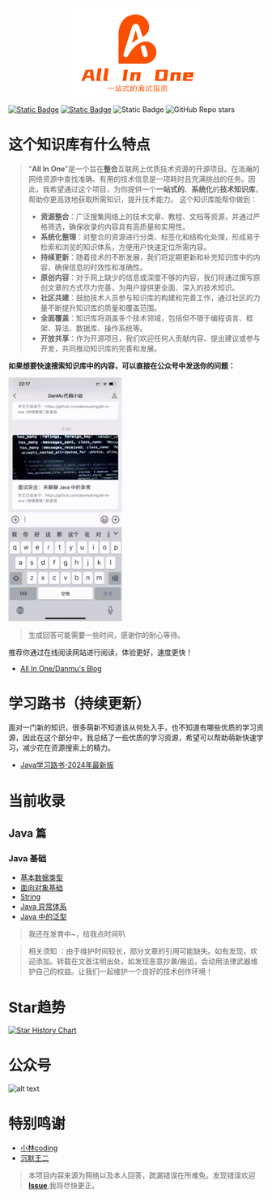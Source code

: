 
<div align="center">
    <img src="./assert/logo.png" width="50%">
</div>

[![Static Badge](https://img.shields.io/badge/%E5%9C%A8%E7%BA%BF%E9%98%85%E8%AF%BB-green?style=for-the-badge&logo=googlechrome&logoColor=white&link=http%3A%2F%2F150.158.151.30%2F)](http://150.158.151.30/) [![Static Badge](https://img.shields.io/badge/%E5%85%AC%E4%BC%97%E5%8F%B7-DanMu%E7%9A%84%E4%BB%A3%E7%A0%81%E5%B0%8F%E7%AB%99-%2344cc11?style=for-the-badge)](#公众号) ![Static Badge](https://img.shields.io/badge/%E5%AD%A6%E4%B9%A0%E5%9C%88%E5%AD%90-%E7%AB%8B%E5%88%BB%E5%8A%A0%E5%85%A5-red?style=for-the-badge) ![GitHub Repo stars](https://img.shields.io/github/stars/danmuking/backend-interview?style=for-the-badge)

# 这个知识库有什么特点

> "**All In One**"是一个旨在**整合**互联网上优质技术资源的开源项目。在浩瀚的网络资源中查找准确、有用的技术信息是一项耗时且充满挑战的任务。因此，我希望通过这个项目，为你提供一个**一站式的**、**系统化**的**技术知识库**，帮助你更高效地获取所需知识，提升技术能力。
> 这个知识库能帮你做到：
> 
> - **资源整合**：广泛搜集网络上的技术文章、教程、文档等资源，并通过严格筛选，确保收录的内容具有高质量和实用性。
> - **系统化整理**：对整合的资源进行分类、标签化和结构化处理，形成易于检索和浏览的知识体系，方便用户快速定位所需内容。
> - **持续更新**：随着技术的不断发展，我们将定期更新和补充知识库中的内容，确保信息的时效性和准确性。
> - **原创内容**：对于网上缺少的信息或深度不够的内容，我们将通过撰写原创文章的方式尽力完善，为用户提供更全面、深入的技术知识。
> - **社区共建**：鼓励技术人员参与知识库的构建和完善工作，通过社区的力量不断提升知识库的质量和覆盖范围。
> - **全面覆盖**：知识库将涵盖多个技术领域，包括但不限于编程语言、框架、算法、数据库、操作系统等。
> - **开放共享**：作为开源项目，我们欢迎任何人贡献内容、提出建议或参与开发，共同推动知识库的完善和发展。

**如果想要快速搜索知识库中的内容，可以直接在公众号中发送你的问题：**

![video](./assert/2ebdaabe58760daa51435fa62bd24f4a.gif)
> 生成回答可能需要一些时间，感谢你的耐心等待。

推荐你通过在线阅读网站进行阅读，体验更好，速度更快！
- [All In One/Danmu's Blog](https://danmu.online/)

# 学习路书（持续更新）
面对一门新的知识，很多萌新不知道该从何处入手，也不知道有哪些优质的学习资源，因此在这个部分中，我总结了一些优质的学习资源，希望可以帮助萌新快速学习，减少花在资源搜索上的精力。
- [Java学习路书-2024年最新版](./doc/学习路书/JAVA学习路书-2024年最新版.md)

# 当前收录

## Java 篇
### Java 基础
- [基本数据类型](docs/Java/基础/1.基本数据类型.md)
- [面向对象基础](docs/Java/基础/2.面向对象基础.md)
- [String](docs/Java/基础/3.String.md)
- [Java 异常体系](docs/Java/基础/4.异常.md)
- [Java 中的泛型](docs/Java/基础/5.泛型.md)

> 我还在发育中~，给我点时间叭

> 相关须知 ：由于维护时间较长，部分文章的引用可能缺失。如有发现，欢迎添加。转载在文首注明出处，如发现恶意抄袭/搬运，会动用法律武器维护自己的权益。让我们一起维护一个良好的技术创作环境！

# Star趋势

[![Star History Chart](https://api.star-history.com/svg?repos=danmuking/backend-interview&type=Date)](https://star-history.com/#danmuking/backend-interview&Date)

# 公众号

![alt text](assert/扫码_搜索联合传播样式-标准色版.png)

# 特别鸣谢

- [小林coding](https://xiaolincoding.com/)
- [沉默王二](https://javabetter.cn/)

> 本项目内容来源为网络以及本人回答，疏漏错误在所难免。发现错误欢迎 **[Issue](https://github.com/danmuking/backend-interview)**,我将尽快更正。
